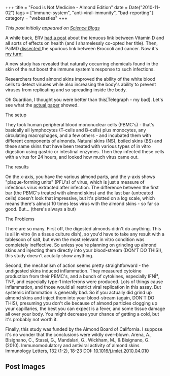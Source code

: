 +++
title = "Food is Not Medicine - Almond Edition"
date = Date("2010-11-02")
tags = ["immune-system", "anti-viral-immunity", "bad-reporting"]
category = "webeasties"
+++

_This post initially appeared on [Science Blogs](http://scienceblogs.com/webeasties)_

A while back, ERV [had a post](http://scienceblogs.com/erv/2010/09/food_is_not_medicine_vitamin_d.php) about the tenuous link between Vitamin D and all sorts of effects on health (and I shamelessly co-opted her title). Then, PalMD [dissected ](http://scientopia.org/blogs/whitecoatunderground/2010/10/22/more-crappy-reporting-from-labspaces/)the spurious link between Broccoli and cancer. Now it's [my turn:](http://www.telegraph.co.uk/science/science-news/8098656/Eating-almonds-can-help-to-fight-off-viruses.html)

A new study has revealed that naturally occurring chemicals found in the skin of the nut boost the immune system's response to such infections.

Researchers found almond skins improved the ability of the white blood cells to detect viruses while also increasing the body's ability to prevent viruses from replicating and so spreading inside the body.

Oh Guardian, I thought you were better than this[Telegraph - my bad]. Let's see what the [actual paper](http://goo.gl/G0GS) showed.

The setup

They took human peripheral blood mononuclear cells (PBMC's) - that's basically all lymphocytes (T-cells and B-cells) plus monocytes, any circulating macrophages, and a few others - and incubated them with different components of almonds. Natural skins (NS), boiled skins (BS) and these same skins that have been treated with various types of in vitro digestion using gastric or intestinal enzymes. Then they infected these cells with a virus for 24 hours, and looked how much virus came out.

The results

On the x-axis, you have the various almond parts, and the y-axis shows "plaque-forming units" (PFU's) of virus, which is just a measure of infectious virus extracted after infection. The difference between the first bar (the PBMC's treated with almond skins) and the last bar (untreated cells) doesn't look that impressive, but it's plotted on a log scale, which means there's almost 10 times less virus with the almond skins - so far so good. But... (there's always a but)

The Problems

There are so many. First off, the digested almonds didn't do anything. This is all in vitro (in a tissue culture dish), so you'd have to take any result with a tablesoon of salt, but even the most relevant in vitro condition was completely ineffective. So unless you're planning on grinding up almond skins and injecting them directly into your blood-stream (DON'T DO THIS!), this study doesn't acutally show anything.

Second, the mechanism of action seems pretty straightforward - the undigested skins induced inflammation. They measured cytokine production from their PBMC's, and a bunch of cytokines, especially IFNÎ³, TNF, and especially type-1 interferons were produced. Lots of things cause inflammation, and those would all restrict viral replication in this assay. But systemic inflammation is generally bad. So if you actually did grind up almond skins and inject them into your blood-stream (again, DON'T DO THIS), presuming you don't die because of almond particles clogging up your capillaries, the best you can expect is a fever, and some tissue damage all over your body. You might decrease your chance of getting a cold, but it's probably not worth it.

Finally, this study was funded by the Almond Board of California. I suppose it's no wonder that the conclusions were wildly over-blown. 
Arena, A., Bisignano, C., Stassi, G., Mandalari, G., Wickham, M., & Bisignano, G. (2010). Immunomodulatory and antiviral activity of almond skins Immunology Letters, 132 (1-2), 18-23 DOI: [10.1016/j.imlet.2010.04.010](review)

      
  

 ## Post Images


